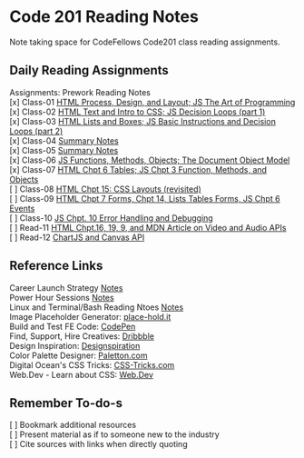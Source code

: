 # Code 201 Reading Notes

Note taking space for CodeFellows Code201 class reading assignments.  

## Daily Reading Assignments

Assignments: Prework Reading Notes  
[x] Class-01 [HTML Process, Design, and Layout; JS The Art of Programming](./class-01.html)  
[x] Class-02 [HTML Text and Intro to CSS; JS Decision Loops (part 1)](./class-02.html)  
[x] Class-03 [HTML Lists and Boxes; JS Basic Instructions and Decision Loops (part 2)](./class-03.html)  
[x] Class-04 [Summary Notes](./class-04.html)  
[x] Class-05 [Summary Notes](./class-05.html)  
[x] Class-06 [JS Functions, Methods, Objects; The Document Object Model](./class-06.html)  
[x] Class-07 [HTML Chpt 6 Tables; JS Chpt 3 Function, Methods, and Objects](./class-07.html)  
[ ] Class-08 [HTML Chpt 15: CSS Layouts (revisited)](./class-08.html)  
[ ] Class-09 [HTML Chpt 7 Forms, Chpt 14, Lists Tables Forms, JS Chpt 6 Events](./class-09.html)  
[ ] Class-10 [JS Chpt. 10 Error Handling and Debugging](./class-10.html)  
[ ] Read-11 [HTML Chpt.16, 19, 9, and MDN Article on Video and Audio APIs](./read-11.html)  
[ ] Read-12 [ChartJS and Canvas API](./read-12.html)  

## Reference Links

Career Launch Strategy [Notes](./CareerLaunchStrategy.html)  
Power Hour Sessions [Notes](./power-hour-notes/readme.html)  
Linux and Terminal/Bash Reading Ntoes [Notes](./linux-terminal/readme.html)  
Image Placeholder Generator: [place-hold.it](https://place-hold.it)  
Build and Test FE Code: [CodePen](https://codepen.io/)  
Find, Support, Hire Creatives: [Dribbble](https://dribbble.com/)  
Design Inspiration: [Designspiration](https://www.designspiration.com/)  
Color Palette Designer: [Paletton.com](https://paletton.com/)  
Digital Ocean's CSS Tricks: [CSS-Tricks.com](https://css-tricks.com/)  
Web.Dev - Learn about CSS: [Web.Dev](https://web.dev/learn/css/layout/)  

## Remember To-do-s  

[ ] Bookmark additional resources  
[ ] Present material as if to someone new to the industry  
[ ] Cite sources with links when directly quoting